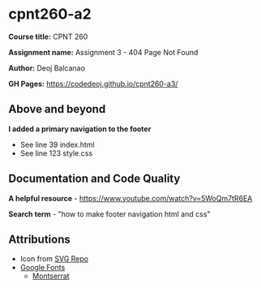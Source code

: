 # cpnt260-a2
**Course title:** CPNT 260

**Assignment name:** Assignment 3 - 404 Page Not Found

**Author:** Deoj Balcanao

**GH Pages:** https://codedeoj.github.io/cpnt260-a3/
## Above and beyond
**I added a primary navigation to the footer**
- See line 39 index.html
- See line 123 style.css

## Documentation and Code Quality
**A helpful resource** - https://www.youtube.com/watch?v=5WoQm7tR6EA

**Search term** - "how to make footer navigation html and css"

## Attributions
- Icon from [SVG Repo](https://www.svgrepo.com/svg/425528/computer-hacking-virus)
- [Google Fonts](https://fonts.google.com/)
  - [Montserrat](https://fonts.google.com/specimen/Montserrat?query=montse#styles)
